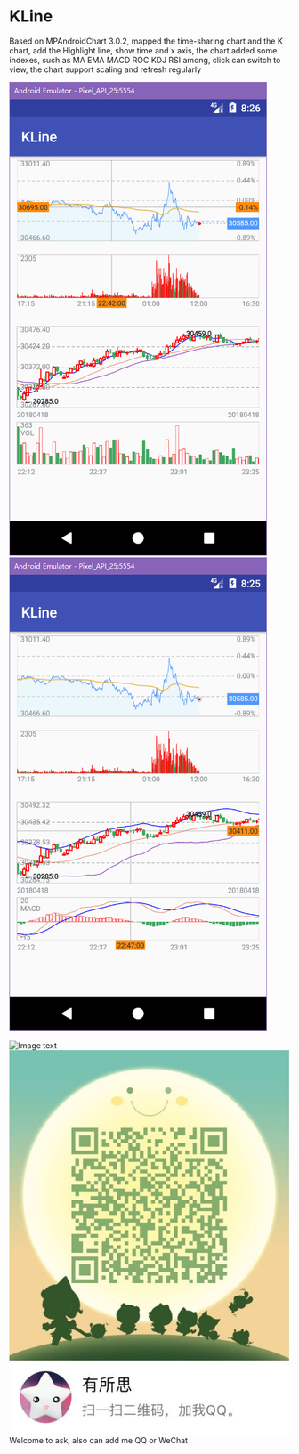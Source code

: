 # KLine
Based on MPAndroidChart 3.0.2, mapped the time-sharing chart and the K chart, add the Highlight line, show time and x axis, the chart added some indexes, such as MA EMA MACD ROC KDJ RSI among, click can switch to view, the chart support scaling and refresh regularly

![Image text](https://raw.githubusercontent.com/chlseeky/KLine/master/Screenshots/20180422162658.png)
![Image text](https://raw.githubusercontent.com/chlseeky/KLine/master/Screenshots/20180422162514.png)


![Image text](<img width="150" height="150" src="https://github.com/chlseeky/KLine/raw/master/Screenshots/IMG_4520.JPG"/>)![Image text](https://github.com/chlseeky/KLine/raw/master/Screenshots/QQ%E5%9B%BE%E7%89%8720180422165520.jpg) 
Welcome to ask, also can add me QQ or WeChat
